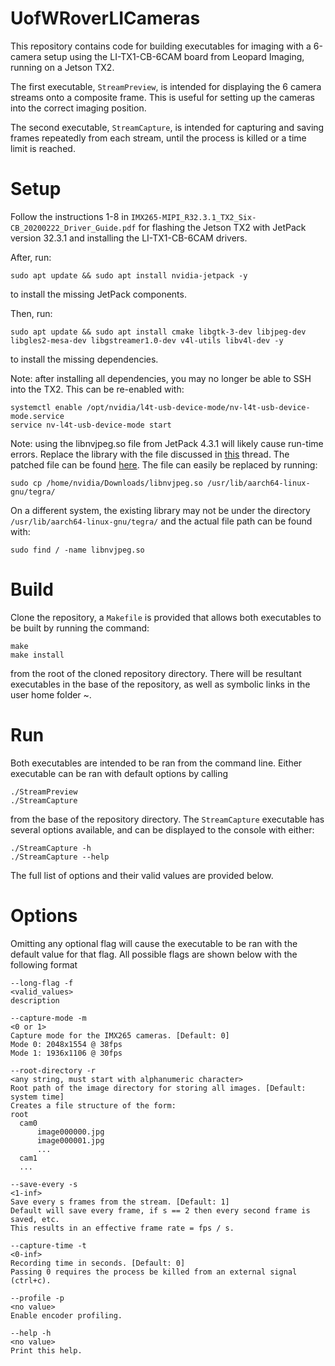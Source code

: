 # UofWRoverLICameras
This repository contains code for building executables for imaging with a 6-camera setup using the LI-TX1-CB-6CAM board from Leopard Imaging, running on a Jetson TX2.

The first executable, `StreamPreview`, is intended for displaying the 6 camera streams onto a composite frame. This is useful for setting up the cameras into the correct imaging position.

The second executable, `StreamCapture`, is intended for capturing and saving frames repeatedly from each stream, until the process is killed or a time limit is reached.

# Setup
Follow the instructions 1-8 in `IMX265-MIPI_R32.3.1_TX2_Six-CB_20200222_Driver_Guide.pdf` for flashing the Jetson TX2 with JetPack version 32.3.1 and installing the LI-TX1-CB-6CAM drivers.

After, run:
```
sudo apt update && sudo apt install nvidia-jetpack -y
```
to install the missing JetPack components.

Then, run:
```
sudo apt update && sudo apt install cmake libgtk-3-dev libjpeg-dev libgles2-mesa-dev libgstreamer1.0-dev v4l-utils libv4l-dev -y
```
to install the missing dependencies.

Note: after installing all dependencies, you may no longer be able to SSH into the TX2. This can be re-enabled with:
```
systemctl enable /opt/nvidia/l4t-usb-device-mode/nv-l4t-usb-device-mode.service
service nv-l4t-usb-device-mode start
```

Note: using the libnvjpeg.so file from JetPack 4.3.1 will likely cause run-time errors. Replace the library with the file discussed in [this](https://forums.developer.nvidia.com/t/streaming-using-jpegenc-halts-after-a-short-delay/109924/5) thread. The patched file can be found [here](https://forums.developer.nvidia.com/uploads/short-url/lG7SzRLCUvmzaEwNGw3jtMbH0YI.zip). The file can easily be replaced by running:
```
sudo cp /home/nvidia/Downloads/libnvjpeg.so /usr/lib/aarch64-linux-gnu/tegra/
```
On a different system, the existing library may not be under the directory `/usr/lib/aarch64-linux-gnu/tegra/` and the actual file path can be found with:
```
sudo find / -name libnvjpeg.so
```

# Build
Clone the repository, a `Makefile` is provided that allows both executables to be built by running the command:
```
make
make install
```
from the root of the cloned repository directory. There will be resultant executables in the base of the repository, as well as symbolic links in the user home folder ~.

# Run
Both executables are intended to be ran from the command line. Either executable can be ran with default options by calling
```
./StreamPreview
./StreamCapture
```
from the base of the repository directory. The `StreamCapture` executable has several options available, and can be displayed to the console with either:
```
./StreamCapture -h
./StreamCapture --help
```
The full list of options and their valid values are provided below.

# Options
Omitting any optional flag will cause the executable to be ran with the default value for that flag. All possible flags are shown below with the following format
```
--long-flag -f
<valid_values>
description
```

```
--capture-mode -m 
<0 or 1>
Capture mode for the IMX265 cameras. [Default: 0]
Mode 0: 2048x1554 @ 38fps
Mode 1: 1936x1106 @ 30fps

--root-directory -r
<any string, must start with alphanumeric character>
Root path of the image directory for storing all images. [Default: system time]
Creates a file structure of the form:
root
  cam0
      image000000.jpg
      image000001.jpg
      ...
  cam1
  ...

--save-every -s
<1-inf>
Save every s frames from the stream. [Default: 1]
Default will save every frame, if s == 2 then every second frame is saved, etc.
This results in an effective frame rate = fps / s.

--capture-time -t
<0-inf>
Recording time in seconds. [Default: 0]
Passing 0 requires the process be killed from an external signal (ctrl+c).

--profile -p
<no value>
Enable encoder profiling.

--help -h
<no value>
Print this help.
```

